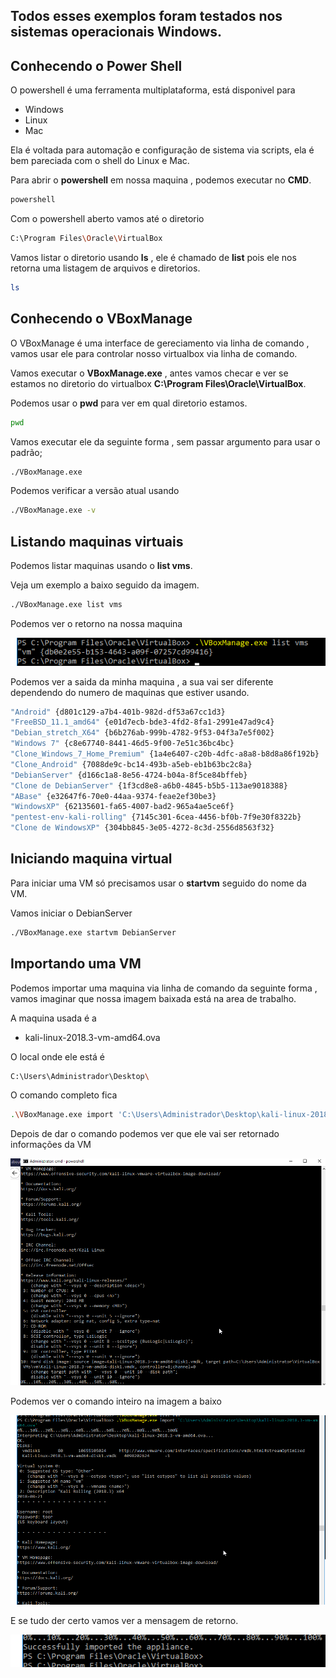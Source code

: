 Todos esses exemplos foram testados nos sistemas operacionais Windows.
- 

## Conhecendo o Power Shell
O powershell é uma ferramenta multiplataforma, está disponivel para
- Windows
- Linux
- Mac

Ela é voltada para automação e configuração de sistema via scripts, ela é bem pareciada com o shell do Linux e Mac.

Para abrir o **powershell** em nossa maquina , podemos executar no **CMD**.
```sh
powershell
```

Com o powershell aberto vamos até o diretorio 
```sh
C:\Program Files\Oracle\VirtualBox
```

Vamos listar o diretorio usando **ls** , ele é chamado de **list** pois ele nos retorna uma listagem de arquivos e diretorios.
```sh
ls
```

## Conhecendo o VBoxManage
O VBoxManage é uma interface de gereciamento via linha de comando , vamos usar ele para controlar nosso virtualbox via linha de comando.
 
Vamos executar o **VBoxManage.exe** , antes vamos checar e ver se estamos no diretorio do virtualbox **C:\Program Files\Oracle\VirtualBox**.

Podemos usar o **pwd** para ver em qual diretorio estamos.
```sh
pwd
```

Vamos executar ele da seguinte forma , sem passar argumento para usar o padrão;
```sh
./VBoxManage.exe 
```

Podemos verificar a versão atual usando
```sh
./VBoxManage.exe -v
```

## Listando maquinas virtuais
Podemos listar maquinas usando o **list vms**.

Veja um exemplo a baixo seguido da imagem.
```sh
./VBoxManage.exe list vms
```


Podemos ver o retorno na nossa maquina

![Listar VMS](https://raw.githubusercontent.com/ABase-BR/abase-br.github.io/master/images/Virtualbox/CLI/Virtualbox-CLI-listar-VMS.png)

Podemos ver a saida da minha maquina , a sua vai ser diferente dependendo do numero de maquinas que estiver usando.
```sh
"Android" {d801c129-a7b4-401b-982d-df53a67cc1d3}
"FreeBSD_11.1_amd64" {e01d7ecb-bde3-4fd2-8fa1-2991e47ad9c4}
"Debian_stretch_X64" {b6b276ab-999b-4782-9f53-04f3a7e5f002}
"Windows 7" {c8e67740-8441-46d5-9f00-7e51c36bc4bc}
"Clone_Windows_7_Home_Premium" {1a4e6407-c20b-4dfc-a8a8-b8d8a86f192b}
"Clone_Android" {7088de9c-bc14-493b-a5eb-eb1b63bc2c8a}
"DebianServer" {d166c1a8-8e56-4724-b04a-8f5ce84bffeb}
"Clone de DebianServer" {1f3cd8e8-a6b0-4845-b5b5-113ae9018388}
"ABase" {e32647f6-70e0-44aa-9374-feae2ef30be3}
"WindowsXP" {62135601-fa65-4007-bad2-965a4ae5ce6f}
"pentest-env-kali-rolling" {7145c301-6cea-4456-bf0b-7f9e30f8322b}
"Clone de WindowsXP" {304bb845-3e05-4272-8c3d-2556d8563f32}
```

## Iniciando maquina virtual
Para iniciar uma VM só precisamos usar o **startvm** seguido do nome da VM.

Vamos iniciar o DebianServer
```sh
./VBoxManage.exe startvm DebianServer 
```

## Importando uma VM
Podemos importar uma maquina via linha de comando da seguinte forma , vamos imaginar que nossa imagem baixada está na area de trabalho.

A maquina usada é a
- kali-linux-2018.3-vm-amd64.ova

O local onde ele está é
```sh
C:\Users\Administrador\Desktop\
```

O comando completo fica
```sh
.\VBoxManage.exe import 'C:\Users\Administrador\Desktop\kali-linux-2018.3-vm-amd64.ova'
```

Depois de dar o comando podemos ver que ele vai ser retornado informações da VM

![Instalando Extension Pack](https://github.com/ABase-BR/abase-br.github.io/blob/master/images/Virtualbox/CLI/Virtualbox-CLI-1.png)

Podemos ver o comando inteiro na imagem a baixo

![Instalando Extension Pack](https://github.com/ABase-BR/abase-br.github.io/blob/master/images/Virtualbox/CLI/Virtualbox-CLI-2.png)

E se tudo der certo vamos ver a mensagem de retorno.

![Instalando Extension Pack](https://github.com/ABase-BR/abase-br.github.io/blob/master/images/Virtualbox/CLI/Virtualbox-CLI-3.png)